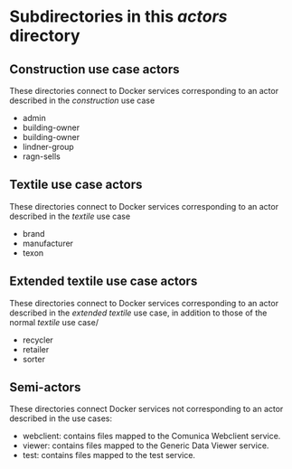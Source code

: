 # Subdirectories in this *actors* directory

## Construction use case actors
These directories connect to Docker services corresponding to an actor described in the *construction* use case
- admin
- building-owner
- building-owner
- lindner-group
- ragn-sells

## Textile use case actors
These directories connect to Docker services corresponding to an actor described in the *textile* use case
- brand
- manufacturer
- texon

## Extended textile use case actors
These directories connect to Docker services corresponding to an actor described in the *extended textile* use case, in addition to those of the normal *textile* use case/
- recycler
- retailer
- sorter

## Semi-actors
These directories connect Docker services not corresponding to an actor described in the use cases:
- webclient: contains files mapped to the Comunica Webclient service.
- viewer: contains files mapped to the Generic Data Viewer service.
- test: contains files mapped to the test service.

